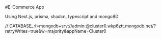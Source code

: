 #E-Commerce App

Using Next.js, prisma, shadcn, typescript and mongoBD

// DATABASE_rl=mongodb+srv://admin:<password>@cluster0.wkp6ztt.mongodb.net/?retryWrites=true&w=majority&appName=Cluster0
